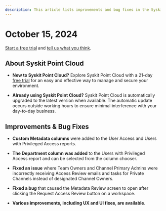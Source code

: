 ```yaml
---
description: This article lists improvements and bug fixes in the Syskit Point Cloud version 2024.5.66.1
---
```


# October 15, 2024

[Start a free trial](https://www.syskit.com/products/point/free-trial/) and [tell us what you think](https://www.syskit.com/company/contact-us/).

## About Syskit Point Cloud

* **New to Syskit Point Cloud?** Explore Syskit Point Cloud with a 21-day [free trial](https://www.syskit.com/products/point/free-trial/) for an easy and effective way to manage and secure your environment.

* **Already using Syskit Point Cloud?** Syskit Point Cloud is automatically upgraded to the latest version when available. The automatic update occurs outside working hours to ensure minimal interference with your day-to-day business.

## Improvements & Bug Fixes

* **Custom Metadata columns** were added to the User Access and Users with Privileged Access reports.

* **The Department column was added** to the Users with Privileged Access report and can be selected from the column chooser. 

* **Fixed an issue** where Team Owners and Channel Primary Admins were incorrectly receiving Access Review emails and tasks for Private Channels instead of designated Channel Owners. 

* **Fixed a bug** that caused the Metadata Review screen to open after clicking the Request Access Review button on a workspace. 

* **Various improvements, including UX and UI fixes, are available**.